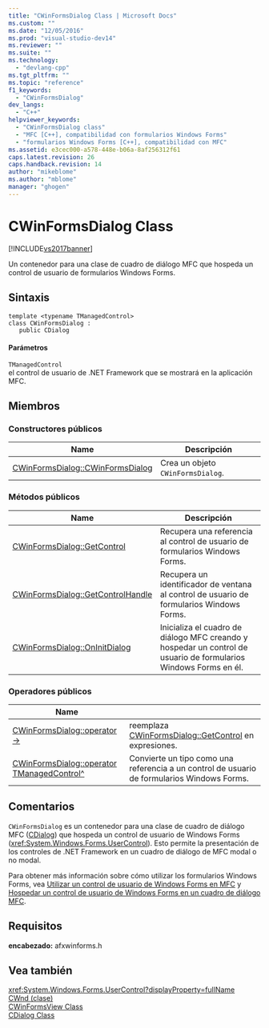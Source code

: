 ```yaml
---
title: "CWinFormsDialog Class | Microsoft Docs"
ms.custom: ""
ms.date: "12/05/2016"
ms.prod: "visual-studio-dev14"
ms.reviewer: ""
ms.suite: ""
ms.technology: 
  - "devlang-cpp"
ms.tgt_pltfrm: ""
ms.topic: "reference"
f1_keywords: 
  - "CWinFormsDialog"
dev_langs: 
  - "C++"
helpviewer_keywords: 
  - "CWinFormsDialog class"
  - "MFC [C++], compatibilidad con formularios Windows Forms"
  - "formularios Windows Forms [C++], compatibilidad con MFC"
ms.assetid: e3cec000-a578-448e-b06a-8af256312f61
caps.latest.revision: 26
caps.handback.revision: 14
author: "mikeblome"
ms.author: "mblome"
manager: "ghogen"
---
```

# CWinFormsDialog Class
[!INCLUDE[vs2017banner](../../assembler/inline/includes/vs2017banner.md)]

Un contenedor para una clase de cuadro de diálogo MFC que hospeda un control de usuario de formularios Windows Forms.  
  
## Sintaxis  
  
```  
template <typename TManagedControl>  
class CWinFormsDialog :   
   public CDialog  
```  
  
#### Parámetros  
 `TManagedControl`  
 el control de usuario de .NET Framework que se mostrará en la aplicación MFC.  
  
## Miembros  
  
### Constructores públicos  
  
|Name|Descripción|  
|----------|-----------------|  
|[CWinFormsDialog::CWinFormsDialog](../Topic/CWinFormsDialog::CWinFormsDialog.md)|Crea un objeto `CWinFormsDialog`.|  
  
### Métodos públicos  
  
|Name|Descripción|  
|----------|-----------------|  
|[CWinFormsDialog::GetControl](../Topic/CWinFormsDialog::GetControl.md)|Recupera una referencia al control de usuario de formularios Windows Forms.|  
|[CWinFormsDialog::GetControlHandle](../Topic/CWinFormsDialog::GetControlHandle.md)|Recupera un identificador de ventana al control de usuario de formularios Windows Forms.|  
|[CWinFormsDialog::OnInitDialog](../Topic/CWinFormsDialog::OnInitDialog.md)|Inicializa el cuadro de diálogo MFC creando y hospedar un control de usuario de formularios Windows Forms en él.|  
  
### Operadores públicos  
  
|Name||  
|----------|-|  
|[CWinFormsDialog::operator \-\>](../Topic/CWinFormsDialog::operator%20-%3E.md)|reemplaza [CWinFormsDialog::GetControl](../Topic/CWinFormsDialog::GetControl.md) en expresiones.|  
|[CWinFormsDialog::operator TManagedControl^](../Topic/CWinFormsDialog::operator%20TManagedControl%5E.md)|Convierte un tipo como una referencia a un control de usuario de formularios Windows Forms.|  
  
## Comentarios  
 `CWinFormsDialog` es un contenedor para una clase de cuadro de diálogo MFC \([CDialog](../../mfc/reference/cdialog-class.md)\) que hospeda un control de usuario de Windows Forms \(<xref:System.Windows.Forms.UserControl>\).  Esto permite la presentación de los controles de .NET Framework en un cuadro de diálogo de MFC modal o no modal.  
  
 Para obtener más información sobre cómo utilizar los formularios Windows Forms, vea [Utilizar un control de usuario de Windows Forms en MFC](../../dotnet/using-a-windows-form-user-control-in-mfc.md) y [Hospedar un control de usuario de Windows Forms en un cuadro de diálogo MFC](../../dotnet/hosting-a-windows-form-user-control-as-an-mfc-dialog-box.md).  
  
## Requisitos  
 **encabezado:** afxwinforms.h  
  
## Vea también  
 <xref:System.Windows.Forms.UserControl?displayProperty=fullName>   
 [CWnd \(clase\)](../../mfc/reference/cwnd-class.md)   
 [CWinFormsView Class](../../mfc/reference/cwinformsview-class.md)   
 [CDialog Class](../../mfc/reference/cdialog-class.md)